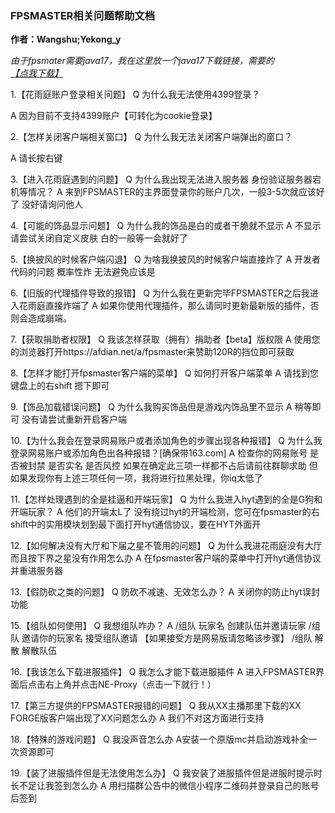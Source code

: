 ### 	FPSMASTER相关问题帮助文档
**作者：Wangshu;Yekong_y**

_由于fpsmater需要java17，我在这里放一个java17下载链接，需要的[【点我下载】](https://aka.ms/download-jdk/microsoft-jdk-17.0.10-windows-x64.msi)_

1.【花雨庭账户登录相关问题】
Q 为什么我无法使用4399登录？

A 因为目前不支持4399账户【可转化为cookie登录】

2.【怎样关闭客户端相关窗口】
Q 为什么我无法关闭客户端弹出的窗口？

A 请长按右键

3.【进入花雨庭遇到的问题】
Q 为什么我出现无法进入服务器 身份验证服务器宕机等情况？
A 来到FPSMASTER的主界面登录你的账户几次，一般3-5次就应该好了 没好请询问他人

4.【可能的饰品显示问题】
Q 为什么我的饰品是白的或者干脆就不显示
A 不显示请尝试关闭自定义皮肤  白的一般等一会就好了

5.【换披风的时候客户端闪退】
Q 为啥我换披风的时候客户端直接炸了
A 开发者代码的问题 概率性炸 无法避免应该是

6.【旧版的代理插件导致的报错】
Q 为什么我在更新完毕FPSMASTER之后我进入花雨庭直接炸端了
A 如果你使用代理插件，那么请同时更新最新版的插件，否则会造成崩端。

7.【获取捐助者权限】
Q 我该怎样获取（拥有）捐助者【beta】版权限
A 使用您的浏览器打开https://afdian.net/a/fpsmaster来赞助120R的挡位即可获取

8.【怎样才能打开fpsmaster客户端的菜单】
Q 如何打开客户端菜单
A 请找到您键盘上的右shift 摁下即可

9.【饰品加载错误问题】
Q 为什么我购买饰品但是游戏内饰品里不显示
A 稍等即可 没有请尝试重新开启客户端

10.【为什么我会在登录网易账户或者添加角色的步骤出现各种报错】
Q 为什么我登录网易账户或添加角色出各种报错？[确保带163.com]
A 检查你的网易账号 是否被封禁 是否实名 是否风控
如果在确定此三项一样都不占后请前往群聊求助 但如果发现你有上述三项任何一项，我将进行拉黑处理，你iq太低了

11.【怎样处理遇到的全是挂逼和开端玩家】
Q 为什么我进入hyt遇到的全是G狗和开端玩家？
A 他们的开端太L了 没有绕过hyt的开端检测，您可在fpsmaster的右shift中的实用模块划到最下面打开hyt通信协议，要在HYT外面开

12.【如何解决没有大厅和下届之星不管用的问题】
Q 为什么我进花雨庭没有大厅而且按下界之星没有作用怎么办
A 在fpsmaster客户端的菜单中打开hyt通信协议并重进服务器

13.【假防砍之类的问题】
Q 防砍不减速、无效怎么办？
A 关闭你的防止hyt误封功能 

15.【组队如何使用】
Q 我想组队咋办？
A /组队 玩家名 创建队伍并邀请玩家
  /组队 邀请你的玩家名 接受组队邀请 【如果接受方是网易版请忽略该步骤】
  /组队 解散 解散队伍

16.【我该怎么下载进服插件】
Q 我怎么才能下载进服插件
A 进入FPSMASTER界面后点击右上角并点击NE-Proxy（点击一下就行！）

17.【第三方提供的FPSMASTER报错的问题】
Q 我从XX主播那里下载的XX FORGE版客户端出现了XX问题怎么办
A 我们不对这方面进行支持

18.【特殊的游戏问题】
Q 我没声音怎么办
A安装一个原版mc并启动游戏补全一次资源即可

19.【装了进服插件但是无法使用怎么办】
Q 我安装了进服插件但是进服时提示时长不足让我签到怎么办
A 用扫描群公告中的微信小程序二维码并登录自己的账号后签到

